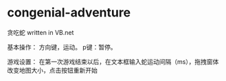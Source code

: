 # congenial-adventure
贪吃蛇
written in VB.net

基本操作：
方向键，运动。
p键：暂停。

游戏设置：
在第一次游戏结束以后，在文本框输入蛇运动间隔（ms），拖拽窗体改变地图大小，点击按钮重新开始
